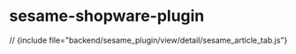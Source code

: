 # sesame-shopware-plugin

// {include file="backend/sesame_plugin/view/detail/sesame_article_tab.js"}